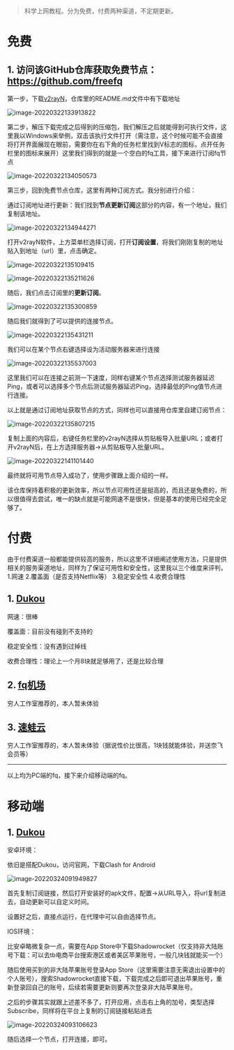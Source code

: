 > 科学上网教程。分为免费，付费两种渠道，不定期更新。


# 免费



## 1. 访问该GitHub仓库获取免费节点：https://github.com/freefq

第一步，下载[v2rayN](https://github.com/2dust/v2rayN/releases/download/3.27/v2rayN-Core.zip)，仓库里的README.md文件中有下载地址

![image-20220322133913822](https://gitee.com/dearvainycos/v_pic_bed/raw/master/img/image-20220322133913822.png)

第二步，解压下载完成之后得到的压缩包，我们解压之后就能得到可执行文件，这里我以Windows来举例，双击该执行文件打开（需注意，这个时候可能不会直接将打开界面展现在眼前，需要你在右下角的任务栏里找到V标志的图标，点开任务栏里的图标来展开）这里我们得到的就是一个空白的fq工具，接下来进行订阅fq节点

![image-20220322134050573](https://gitee.com/dearvainycos/v_pic_bed/raw/master/img/image-20220322134050573.png)

第三步，回到免费节点仓库，这里有两种订阅方式。我分别进行介绍：

通过订阅地址进行更新：我们找到**节点更新订阅**这部分的内容，有一个地址，我们复制该地址。

![image-20220322134944271](https://gitee.com/dearvainycos/v_pic_bed/raw/master/img/image-20220322134944271.png)

打开v2rayN软件，上方菜单栏选择订阅，打开**订阅设置**，将我们刚刚复制的地址贴入到地址（url）里，点击确定。

![image-20220322135109415](https://gitee.com/dearvainycos/v_pic_bed/raw/master/img/image-20220322135109415.png)

![image-20220322135211626](https://gitee.com/dearvainycos/v_pic_bed/raw/master/img/image-20220322135211626.png)

随后，我们点击订阅里的**更新订阅**。

![image-20220322135300859](https://gitee.com/dearvainycos/v_pic_bed/raw/master/img/image-20220322135300859.png)

随后我们就得到了可以提供的连接节点。

![image-20220322135431211](https://gitee.com/dearvainycos/v_pic_bed/raw/master/img/image-20220322135431211.png)

我们可以在某个节点右键选择设为活动服务器来进行连接

![image-20220322135537003](https://gitee.com/dearvainycos/v_pic_bed/raw/master/img/image-20220322135537003.png)

这里我们可以在连接之前测一下速度，同样右键某个节点选择测试服务器延迟Ping，或者可以选择多个节点后测试服务器延迟Ping，选择最低的Ping值节点进行连接。

以上就是通过订阅地址获取节点的方式，同样也可以直接用仓库里自建订阅节点：

![image-20220322135807215](https://gitee.com/dearvainycos/v_pic_bed/raw/master/img/image-20220322135807215.png)

复制上面的内容后，右键任务栏里的v2rayN选择从剪贴板导入批量URL；或者打开v2rayN后，在上方选择服务器->从剪贴板导入批量URL。

![image-20220322141101440](https://gitee.com/dearvainycos/v_pic_bed/raw/master/img/image-20220322141101440.png)

最终就将可用节点导入成功了，使用步骤跟上面介绍的一样。

该仓库保持着积极的更新效率，所以节点可用性还是挺高的，而且还是免费的，所以很值得去尝试，唯一的缺点就是可能网速不是很快，但是基本的使用已经完全足够了。



# 付费

由于付费渠道一般都能提供较高的服务，所以这里不详细阐述使用方法，只是提供相关的服务渠道地址，同样为了保证可用性和安全性，这里我以三个维度来评判，1.网速 2.覆盖面（是否支持Netflix等） 3.稳定安全性   4.收费合理性

## 1. [Dukou](https://dukou.dev/)

网速：很棒

覆盖面：目前没有碰到不支持的

稳定安全性：没有遇到过掉线

收费合理性：理论上一个月8块就足够用了，还是比较合理



## 2. [fq机场](https://xn--mest5a943ag8x.net/#/register?code=nGXbeqp0)

穷人工作室推荐的，本人暂未体验



## 3. [速蛙云](https://m.sw13.icu/auth/welcome)

穷人工作室推荐的，本人暂未体验（据说性价比很高，1块钱就能体验，并送奈飞会员等）



---

以上均为PC端的fq，接下来介绍移动端的fq。



# 移动端

## 1. [Dukou](https://dukou.dev/)

安卓环境：

依旧是搭配Dukou，访问官网，下载Clash for Android

![image-20220324091949827](https://gitee.com/dearvainycos/v_pic_bed/raw/master/img/image-20220324091949827.png)

首先复制订阅链接，然后打开安装好的apk文件，配置->从URL导入，将url复制进去，自动更新可以自定义时间。

设置好之后，直接点运行，在代理中可以自由选择节点。



IOS环境：

比安卓略微复杂一点，需要在App Store中下载Shadowrocket（仅支持非大陆账号下载：可以去tb电商平台搜索港区或者美区苹果账号，一般几块钱就能买一个）

随后使用买到的非大陆苹果账号登录App Store（这里需要注意无需退出设置中的个人账号），搜索Shadowrocket直接下载，下载完成之后即可退出苹果账号，重新登录回自己的账号，后续若需要更新则要再次登录非大陆苹果账号。

之后的步骤其实就跟上述差不多了，打开应用，点击右上角的加号，类型选择Subscribe，同样将在平台上复制的订阅链接粘贴进去

![image-20220324093106623](https://gitee.com/dearvainycos/v_pic_bed/raw/master/img/image-20220324093106623.png)

随后选择一个节点，打开连接，即可。

